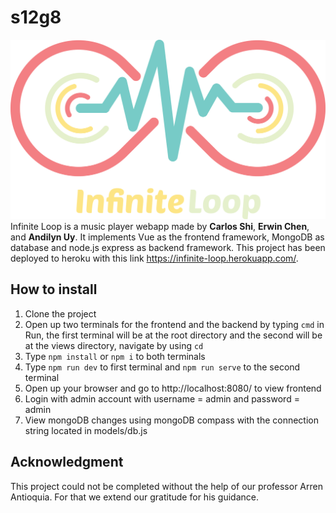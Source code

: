 # s12g8
![GitHub Logo](https://raw.githubusercontent.com/ccapdev1920T2/s12g8/master/public/images/InfiniteLoop.png)
Infinite Loop is a music player webapp made by **Carlos Shi**, **Erwin Chen**, and **Andilyn Uy**. It implements Vue as the frontend framework, MongoDB as database and node.js express as backend framework. This project has been deployed to heroku with this link https://infinite-loop.herokuapp.com/.

## How to install
1. Clone the project
2. Open up two terminals for the frontend and the backend by typing `cmd` in Run, the first terminal will be at the root directory and the second will be at the views directory, navigate by using `cd`
3. Type `npm install` or `npm i` to both terminals
4. Type `npm run dev` to first terminal and `npm run serve` to the second terminal
5. Open up your browser and go to http://localhost:8080/ to view frontend
6. Login with admin account with username = admin and password = admin
7. View mongoDB changes using mongoDB compass with the connection string located in models/db.js

## Acknowledgment
This project could not be completed without the help of our professor Arren Antioquia. For that we extend our gratitude for his guidance.
